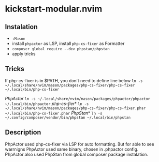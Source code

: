 # kickstart-modular.nvim

## Instalation
* `:Mason`
* install `phpactor` as LSP, install `php-cs-fixer` as Formatter
* `composer global require --dev phpstan/phpstan`
* apply tricks

## Tricks

If php-cs-fixer is in $PATH, you don't need to define line below
`ln -s ~/.local/share/nvim/mason/packages/php-cs-fixer/php-cs-fixer ~/.local/bin/php-cs-fixer`

*PhpActor*
`ln -s ~/.local/share/nvim/mason/packages/phpactor/phpactor ~/.local/bin/phpactor`
*php-cs-fier**
`ln -s ~/.local/share/nvim/mason/packages/php-cs-fixer/php-cs-fixer.phar ~/.local/bin/php-cs-fixer.phar`
*PhpStan**
`ln -s ~/.config/composer/vendor/bin/phpstan ~/.local/bin/phpstan`

## Description

PhpActor used php-cs-fixer via LSP for auto formatting. But for able to see warrnigns PhpActor used same binary, chosen in .phpactor config.
PhpActor also used PhpStan from global composer package instalation.
